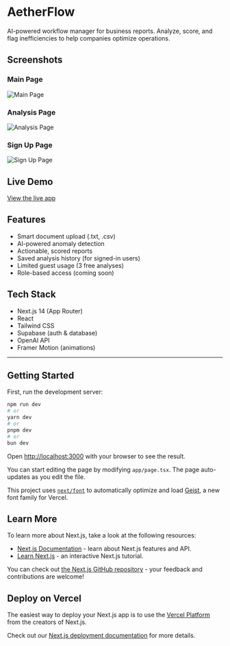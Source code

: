 
# AetherFlow

AI-powered workflow manager for business reports. Analyze, score, and flag inefficiencies to help companies optimize operations.


## Screenshots

### Main Page
![Main Page](/aetherflow/public/main.png)

### Analysis Page
![Analysis Page](/public/Analysispage.png)

### Sign Up Page
![Sign Up Page](/public/signUP.png)


## Live Demo

[View the live app](https://aetherflow-three.vercel.app/)

## Features

- Smart document upload (.txt, .csv)
- AI-powered anomaly detection
- Actionable, scored reports
- Saved analysis history (for signed-in users)
- Limited guest usage (3 free analyses)
- Role-based access (coming soon)

## Tech Stack

- Next.js 14 (App Router)
- React
- Tailwind CSS
- Supabase (auth & database)
- OpenAI API
- Framer Motion (animations)

---


## Getting Started

First, run the development server:

```bash
npm run dev
# or
yarn dev
# or
pnpm dev
# or
bun dev
```

Open [http://localhost:3000](http://localhost:3000) with your browser to see the result.

You can start editing the page by modifying `app/page.tsx`. The page auto-updates as you edit the file.

This project uses [`next/font`](https://nextjs.org/docs/app/building-your-application/optimizing/fonts) to automatically optimize and load [Geist](https://vercel.com/font), a new font family for Vercel.


## Learn More

To learn more about Next.js, take a look at the following resources:

- [Next.js Documentation](https://nextjs.org/docs) - learn about Next.js features and API.
- [Learn Next.js](https://nextjs.org/learn) - an interactive Next.js tutorial.

You can check out [the Next.js GitHub repository](https://github.com/vercel/next.js) - your feedback and contributions are welcome!

## Deploy on Vercel

The easiest way to deploy your Next.js app is to use the [Vercel Platform](https://vercel.com/new?utm_medium=default-template&filter=next.js&utm_source=create-next-app&utm_campaign=create-next-app-readme) from the creators of Next.js.

Check out our [Next.js deployment documentation](https://nextjs.org/docs/app/building-your-application/deploying) for more details.
